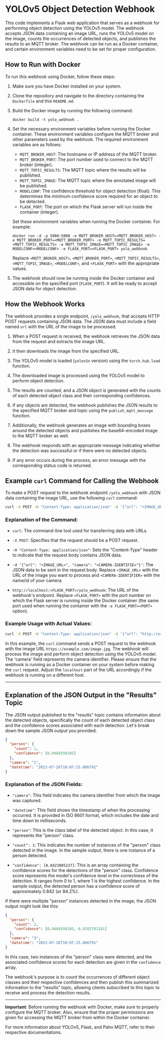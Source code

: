# YOLOv5 Object Detection Webhook

This code implements a Flask web application that serves as a webhook for performing object detection using the YOLOv5 model. The webhook accepts JSON data containing an image URL, runs the YOLOv5 model on the image, counts the occurrences of detected objects, and publishes the results to an MQTT broker. The webhook can be run as a Docker container, and certain environment variables need to be set for proper configuration.

## How to Run with Docker

To run this webhook using Docker, follow these steps:

1. Make sure you have Docker installed on your system.

2. Clone the repository and navigate to the directory containing the `Dockerfile` and this `README.md`.

3. Build the Docker image by running the following command:
   ```
   docker build -t yolo_webhook .
   ```

4. Set the necessary environment variables before running the Docker container. These environment variables configure the MQTT broker and other parameters used by the webhook. The required environment variables are as follows:

   - `MQTT_BROKER_HOST`: The hostname or IP address of the MQTT broker.
   - `MQTT_BROKER_PORT`: The port number used to connect to the MQTT broker (integer).
   - `MQTT_TOPIC_RESULTS`: The MQTT topic where the results will be published.
   - `MQTT_TOPIC_IMAGE`: The MQTT topic where the annotated image will be published.
   - `MODELCONF`: The confidence threshold for object detection (float). This determines the minimum confidence score required for an object to be detected.
   - `FLASK_PORT`: The port on which the Flask server will run inside the container (integer).

   Set these environment variables when running the Docker container. For example:
   ```
   docker run -d -p 5000:5000 -e MQTT_BROKER_HOST=<MQTT_BROKER_HOST> -e MQTT_BROKER_PORT=<MQTT_BROKER_PORT> -e MQTT_TOPIC_RESULTS=<MQTT_TOPIC_RESULTS> -e MQTT_TOPIC_IMAGE=<MQTT_TOPIC_IMAGE> -e MODELCONF=<MODELCONF> -e FLASK_PORT=<FLASK_PORT> yolo_webhook
   ```
   Replace `<MQTT_BROKER_HOST>`, `<MQTT_BROKER_PORT>`, `<MQTT_TOPIC_RESULTS>`, `<MQTT_TOPIC_IMAGE>`, `<MODELCONF>`, and `<FLASK_PORT>` with the appropriate values.

5. The webhook should now be running inside the Docker container and accessible on the specified port (`FLASK_PORT`). It will be ready to accept JSON data for object detection.

## How the Webhook Works

The webhook provides a single endpoint, `/yolo_webhook`, that accepts HTTP POST requests containing JSON data. The JSON data must include a field named `url` with the URL of the image to be processed.

1. When a POST request is received, the webhook retrieves the JSON data from the request and extracts the image URL.

2. It then downloads the image from the specified URL.

3. The YOLOv5 model is loaded (`yolov5x` version) using the `torch.hub.load` function.

4. The downloaded image is processed using the YOLOv5 model to perform object detection.

5. The results are counted, and a JSON object is generated with the counts of each detected object class and their corresponding confidences.

6. If any objects are detected, the webhook publishes the JSON results to the specified MQTT broker and topic using the `publish_mqtt_message` function.

7. Additionally, the webhook generates an image with bounding boxes around the detected objects and publishes the base64-encoded image to the MQTT broker as well.

8. The webhook responds with an appropriate message indicating whether the detection was successful or if there were no detected objects.

9. If any error occurs during the process, an error message with the corresponding status code is returned.


## Example `curl` Command for Calling the Webhook

To make a POST request to the webhook endpoint `/yolo_webhook` with JSON data containing the image URL, use the following `curl` command:

```bash
curl -X POST -H "Content-Type: application/json" -d '{"url": "<IMAGE_URL>", "camera": "<CAMERA-IDENTIFIER}"' http://localhost:<FLASK_PORT>/yolo_webhook
```

### Explanation of the Command:

- `curl`: The command-line tool used for transferring data with URLs.

- `-X POST`: Specifies that the request should be a POST request.

- `-H "Content-Type: application/json"`: Sets the "Content-Type" header to indicate that the request body contains JSON data.

- `-d '{"url": "<IMAGE_URL>", "camera": "<CAMERA-IDENTIFIE>"}'`: The JSON data to be sent in the request body. Replace `<IMAGE_URL>` with the URL of the image you want to process and `<CAMERA-IDENTIFIER>` with the name/id of your camera.

- `http://localhost:<FLASK_PORT>/yolo_webhook`: The URL of the webhook's endpoint. Replace `<FLASK_PORT>` with the port number on which the Flask server is running inside the Docker container (the same port used when running the container with the `-e FLASK_PORT=<PORT>` option).


### Example Usage with Actual Values:

```bash
curl -X POST -H "Content-Type: application/json" -d '{"url": "http://example.com/image.jpg", "camera": "1"}' http://localhost:5000/yolo_webhook
```

In this example, the `curl` command sends a POST request to the webhook with the image URL `https://example.com/image.jpg`. The webhook will process the image and perform object detection using the YOLOv5 model.
The 'camera' field represents the camera identifier.
Please ensure that the webhook is running as a Docker container on your system before making the `curl` request. Adjust the `localhost` part of the URL accordingly if the webhook is running on a different host.

---

## Explanation of the JSON Output in the "Results" Topic

The JSON output published to the "results" topic contains information about the detected objects, specifically the count of each detected object class and the confidence scores associated with each detection. Let's break down the sample JSON output you provided:

```json
{
  "person": {
    "count": 1,
    "confidence": [0.9484558105]
  },
  "camera": "1",
  "datetime": "2023-07-26T10:07:15.086791"
}

```

### Explanation of the JSON Fields:
- `"camera"`: This field indicates the camera identifier from which the image was captured.

- `"datetime"`: This field shows the timestamp of when the processing occurred. It is provided in ISO 8601 format, which includes the date and time down to milliseconds.

- `"person"`: This is the class label of the detected object. In this case, it represents the "person" class.

- `"count": 1`: This indicates the number of instances of the "person" class detected in the image. In the sample output, there is one instance of a person detected.

- `"confidence": [0.8423805237]`: This is an array containing the confidence scores for the detections of the "person" class. Confidence score represents the model's confidence level in the correctness of the detection. It ranges from 0 to 1, where 1 is the highest confidence. In the sample output, the detected person has a confidence score of approximately 0.842 (or 84.2%).

If there were multiple "person" instances detected in the image, the JSON output might look like this:

```json
{
  "person": {
    "count": 2,
    "confidence": [0.9484558105, 0.9283701181]
  },
  "camera": "3",
  "datetime": "2023-07-26T10:07:15.086791"
}
```

In this case, two instances of the "person" class were detected, and the associated confidence scores for each detection are given in the `confidence` array.

The webhook's purpose is to count the occurrences of different object classes and their respective confidences and then publish this summarized information to the "results" topic, allowing clients subscribed to this topic to receive and process the detection results.

---

**Important**: Before running the webhook with Docker, make sure to properly configure the MQTT broker. Also, ensure that the proper permissions are given for accessing the MQTT broker from within the Docker container.

For more information about YOLOv5, Flask, and Paho MQTT, refer to their respective documentations.
